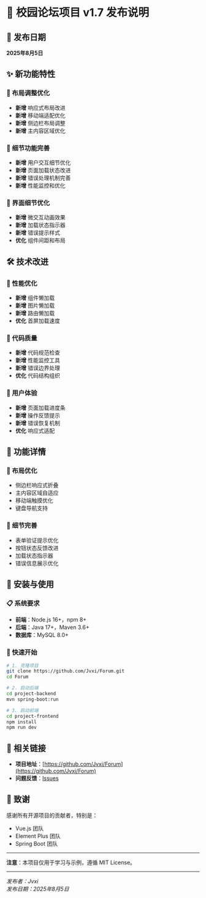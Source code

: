 # 🚀 校园论坛项目 v1.7 发布说明

## 📅 发布日期
**2025年8月5日**

## ✨ 新功能特性

### 🎯 布局调整优化
- **新增** 响应式布局改进
- **新增** 移动端适配优化
- **新增** 侧边栏布局调整
- **新增** 主内容区域优化

### 🔧 细节功能完善
- **新增** 用户交互细节优化
- **新增** 页面加载状态改进
- **新增** 错误处理机制完善
- **新增** 性能监控和优化

### 🎨 界面细节优化
- **新增** 微交互动画效果
- **新增** 加载状态指示器
- **新增** 错误提示样式
- **优化** 组件间距和布局

## 🛠️ 技术改进

### 🎯 性能优化
- **新增** 组件懒加载
- **新增** 图片懒加载
- **新增** 路由懒加载
- **优化** 首屏加载速度

### 🔧 代码质量
- **新增** 代码规范检查
- **新增** 性能监控工具
- **新增** 错误边界处理
- **优化** 代码结构组织

### 🎨 用户体验
- **新增** 页面加载进度条
- **新增** 操作反馈提示
- **新增** 错误恢复机制
- **优化** 响应式适配

## 📱 功能详情

### 🎯 布局优化
- 侧边栏响应式折叠
- 主内容区域自适应
- 移动端触摸优化
- 键盘导航支持

### 🔧 细节完善
- 表单验证提示优化
- 按钮状态反馈改进
- 加载状态指示器
- 错误信息展示优化

## 🚀 安装与使用

### 📋 系统要求
- **前端**：Node.js 16+，npm 8+
- **后端**：Java 17+，Maven 3.6+
- **数据库**：MySQL 8.0+

### 🚀 快速开始
```bash
# 1. 克隆项目
git clone https://github.com/Jvxi/Forum.git
cd Forum

# 2. 启动后端
cd project-backend
mvn spring-boot:run

# 3. 启动前端
cd project-frontend
npm install
npm run dev
```

## 🔗 相关链接

- **项目地址**：[https://github.com/Jvxi/Forum](https://github.com/Jvxi/Forum)
- **问题反馈**：[Issues](https://github.com/Jvxi/Forum/issues)

## 🙏 致谢

感谢所有开源项目的贡献者，特别是：
- Vue.js 团队
- Element Plus 团队
- Spring Boot 团队

---

**注意**：本项目仅用于学习与示例，遵循 MIT License。

---

*发布者：Jvxi*  
*发布日期：2025年8月5日*

